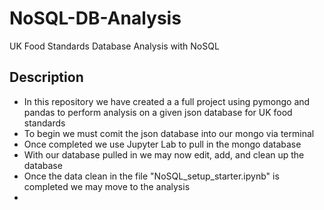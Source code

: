 # NoSQL-DB-Analysis
UK Food Standards Database Analysis with NoSQL 

## Description
- In this repository we have created a a full project using pymongo and pandas to perform analysis on a given json database for UK food standards
- To begin we must comit the json database into our mongo via terminal
- Once completed we use Jupyter Lab to pull in the mongo database
- With our database pulled in we may now edit, add, and clean up the database
- Once the data clean in the file "NoSQL_setup_starter.ipynb" is completed we may move to the analysis
- 
